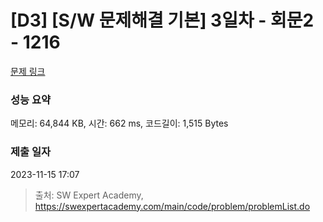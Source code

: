 # [D3] [S/W 문제해결 기본] 3일차 - 회문2 - 1216 

[문제 링크](https://swexpertacademy.com/main/code/problem/problemDetail.do?contestProbId=AV14Rq5aABUCFAYi) 

### 성능 요약

메모리: 64,844 KB, 시간: 662 ms, 코드길이: 1,515 Bytes

### 제출 일자

2023-11-15 17:07



> 출처: SW Expert Academy, https://swexpertacademy.com/main/code/problem/problemList.do
